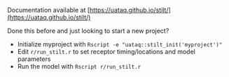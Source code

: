 Documentation available at [https://uataq.github.io/stilt/](https://uataq.github.io/stilt/)

Done this before and just looking to start a new project?

- Initialize myproject with `Rscript -e "uataq::stilt_init('myproject')"`  
- Edit `r/run_stilt.r` to set receptor timing/locations and model parameters  
- Run the model with `Rscript r/run_stilt.r`  
